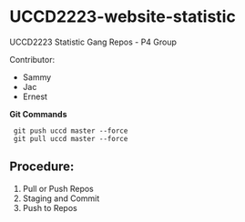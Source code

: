 # UCCD2223-website-statistic
UCCD2223 Statistic Gang Repos - P4 Group

Contributor: 
- Sammy   
- Jac
- Ernest

**Git Commands**
```
 git push uccd master --force
 git pull uccd master --force
```

## Procedure:
1.  Pull or Push Repos
2.  Staging and Commit
3.  Push to Repos